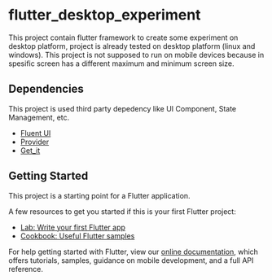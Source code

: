 # flutter_desktop_experiment

This project contain flutter framework to create some experiment on desktop platform, project is already tested on desktop platform (linux and windows). This project is not supposed to run on mobile devices because in spesific screen has a different maximum and minimum screen size.

## Dependencies
This project is used third party depedency like UI Component, State Management, etc.
- [Fluent UI](https://pub.dev/packages/fluent_ui)
- [Provider](https://pub.dev/packages/provider)
- [Get_it](https://pub.dev/packages/get_it)

## Getting Started

This project is a starting point for a Flutter application.

A few resources to get you started if this is your first Flutter project:

- [Lab: Write your first Flutter app](https://flutter.dev/docs/get-started/codelab)
- [Cookbook: Useful Flutter samples](https://flutter.dev/docs/cookbook)

For help getting started with Flutter, view our
[online documentation](https://flutter.dev/docs), which offers tutorials,
samples, guidance on mobile development, and a full API reference.

